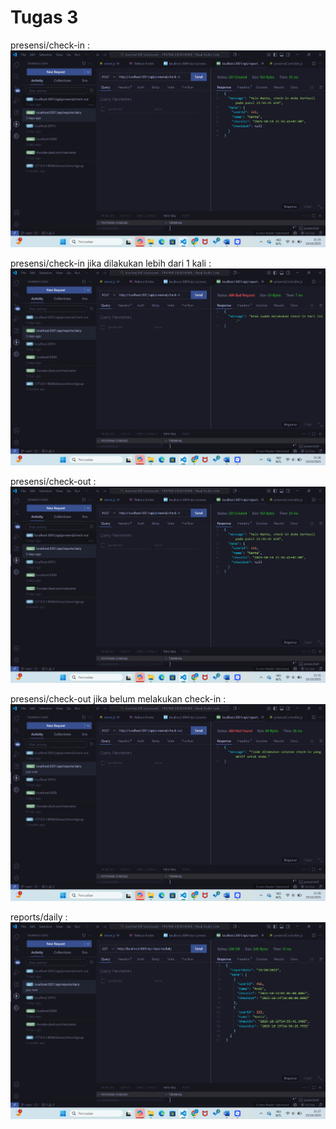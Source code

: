 # Tugas 3

presensi/check-in :
![alt text](<Presensi check in.png>)

presensi/check-in jika dilakukan lebih dari 1 kali :
![alt text](<Presensi check in lebih dari 1x.png>)

presensi/check-out :
![alt text](<Presensi check in.png>)

presensi/check-out jika belum melakukan check-in :
![alt text](<Presensi checkout belum check in.png>)

reports/daily :
![alt text](<Report daily.png>)